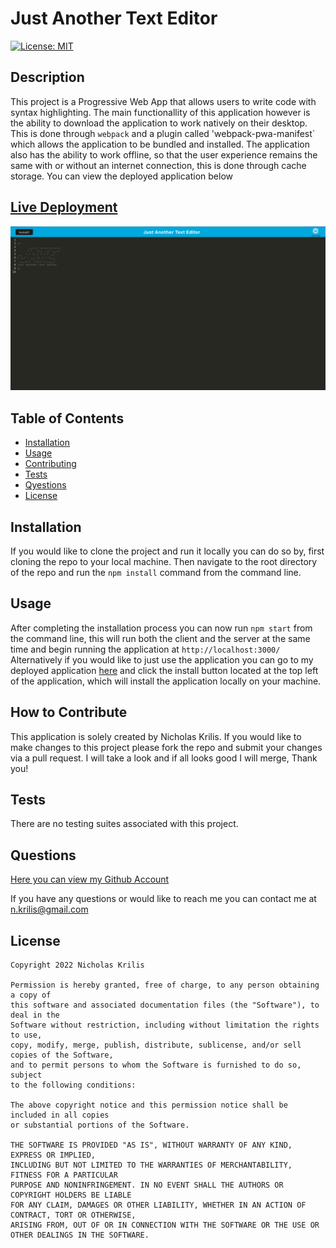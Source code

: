 
  # Just Another Text Editor

  [![License: MIT](https://img.shields.io/badge/License-MIT-yellow.svg)](https://opensource.org/licenses/MIT)

  ## Description
  
  This project is a Progressive Web App that allows users to write code with syntax highlighting. The main functionallity of this application however is the ability to download the application to work natively on their desktop. This is done through `webpack` and a plugin called 'webpack-pwa-manifest` which allows the application to be bundled and installed. The application also has the ability to work offline, so that the user experience remains the same with or without an internet connection, this is done through cache storage. You can view the deployed application below

  ## [Live Deployment](https://pwa-nicks-text-editor.herokuapp.com/)

  [![Main image](./images/main.png)](https://pwa-nicks-text-editor.herokuapp.com/)
  
  ## Table of Contents
  
  - [Installation](#installation)
  - [Usage](#usage)
  - [Contributing](#how-to-contribute)
  - [Tests](#tests)
  - [Qyestions](#questions)
  - [License](#license)
  
  ## Installation
  If you would like to clone the project and run it locally you can do so by, first cloning the repo to your local machine. Then navigate to the root directory of the repo and run the `npm install` command from the command line.
  ## Usage
  After completing the installation process you can now run `npm start` from the command line, this will run both the client and the server at the same time and begin running the application at `http://localhost:3000/` Alternatively if you would like to just use the application you can go to my deployed application [here](https://pwa-nicks-text-editor.herokuapp.com/) and click the install button located at the top left of the application, which will install the application locally on your machine.
  ## How to Contribute
  This application is solely created by Nicholas Krilis. If you would like to make changes to this project please fork the repo and submit your changes via a pull request. I will take a look and if all looks good I will merge, Thank you!
  ## Tests
  There are no testing suites associated with this project.
  ## Questions
  [Here you can view my Github Account](https://github.com/nkrilis)

  If you have any questions or would like to reach me you can contact me at [n.krilis@gmail.com](mailto:n.krilis@gmail.com?subject=[GitHub]%20Source%20Han%20Sans)

  ## License

    Copyright 2022 Nicholas Krilis

    Permission is hereby granted, free of charge, to any person obtaining a copy of 
    this software and associated documentation files (the "Software"), to deal in the 
    Software without restriction, including without limitation the rights to use, 
    copy, modify, merge, publish, distribute, sublicense, and/or sell copies of the Software, 
    and to permit persons to whom the Software is furnished to do so, subject 
    to the following conditions:

    The above copyright notice and this permission notice shall be included in all copies 
    or substantial portions of the Software.

    THE SOFTWARE IS PROVIDED "AS IS", WITHOUT WARRANTY OF ANY KIND, EXPRESS OR IMPLIED, 
    INCLUDING BUT NOT LIMITED TO THE WARRANTIES OF MERCHANTABILITY, FITNESS FOR A PARTICULAR 
    PURPOSE AND NONINFRINGEMENT. IN NO EVENT SHALL THE AUTHORS OR COPYRIGHT HOLDERS BE LIABLE 
    FOR ANY CLAIM, DAMAGES OR OTHER LIABILITY, WHETHER IN AN ACTION OF CONTRACT, TORT OR OTHERWISE, 
    ARISING FROM, OUT OF OR IN CONNECTION WITH THE SOFTWARE OR THE USE OR OTHER DEALINGS IN THE SOFTWARE.
    
  